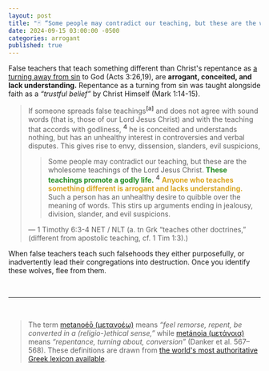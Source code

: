 ```yaml
---
layout: post
title: "🃏 “Some people may contradict our teaching, but these are the wholesome teachings of the Lord Jesus Christ. These teachings promote a godly life. Anyone who teaches something different is arrogant and lacks understanding.” — The Apostle Paul"
date: 2024-09-15 03:00:00 -0500
categories: arrogant
published: true
---
```


False teachers that teach something different than Christ's repentance as [a turning away from sin](https://sevenshepherd.github.io/repent-means-turn/) to God (Acts 3:26,19), are **arrogant, conceited, and lack understanding.** Repentance as a turning from sin was taught alongside faith as a *&ldquo;trustful belief&rdquo;* by Christ Himself (Mark 1:14-15).

<!-- the Apostle Paul revealed that repentance is produced from godly sorrow (2Cor 7:10), and Jude reveals that we should hate sin but remain merciful to the sinner (Jude 23). -->

> If someone spreads false teachings<sup style="font-weight:bold;">[a]</sup> and does not agree with sound words (that is, those of our Lord Jesus Christ) and with the teaching that accords with godliness, <sup style="font-weight:bold;">4</sup> he is conceited and understands nothing, but has an unhealthy interest in controversies and verbal disputes. This gives rise to envy, dissension, slanders, evil suspicions,
>> Some people may contradict our teaching, but these are the wholesome teachings of the Lord Jesus Christ. <span style="font-weight:bold;color:ForestGreen;">These teachings promote a godly life.</span> <sup style="font-weight:bold;">4</sup> <span style="font-weight:bold;color:GoldenRod;">Anyone who teaches something different is arrogant and lacks understanding.</span> Such a person has an unhealthy desire to quibble over the meaning of words. This stirs up arguments ending in jealousy, division, slander, and evil suspicions.
>
> &mdash; 1 Timothy 6:3-4 NET / NLT (a. tn Grk “teaches other doctrines,” (different from apostolic teaching, cf. 1 Tim 1:3).)

When false teachers teach such falsehoods they either purposefully, or inadvertently lead their congregations into destruction. Once you identify these wolves, flee from them.

<br>

---

<br>

> The term [metanoéō (μετανοέω)](/assets/images/greek/metanoeo.png) means *“feel remorse, repent, be converted in a (religio-)ethical sense,”* while [metánoia (μετάνοια)](/assets/images/greek/metanoia.png) means *“repentance, turning about, conversion”* (Danker et al. 567–568). These definitions are drawn from [the world's most authoritative Greek lexicon available](https://sevenshepherd.github.io/repentance/#BDAG).

<script>
    var refTagger = {
        settings: {
            bibleVersion: 'NLT'
        }
    }; 

    (function(d, t) {
        var n=d.querySelector('[nonce]');
        refTagger.settings.nonce = n && (n.nonce||n.getAttribute('nonce'));
        var g = d.createElement(t), s = d.getElementsByTagName(t)[0];
        g.src = 'https://api.reftagger.com/v2/RefTagger.js';
        g.nonce = refTagger.settings.nonce;
        s.parentNode.insertBefore(g, s);
    }(document, 'script'));
</script>